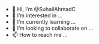 - 👋 Hi, I’m @SuhailAhmadC
- 👀 I’m interested in ...
- 🌱 I’m currently learning ...
- 💞️ I’m looking to collaborate on ...
- 📫 How to reach me ...

<!---
SuhailAhmadC/SuhailAhmadC is a ✨ special ✨ repository because its `README.md` (this file) appears on your GitHub profile.
You can click the Preview link to take a look at your changes.
--->
